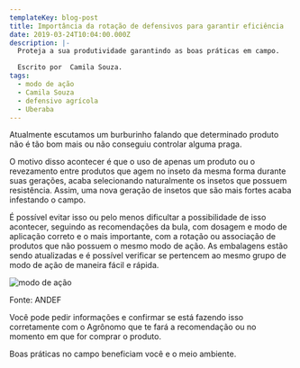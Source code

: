 ```yaml
---
templateKey: blog-post
title: Importância da rotação de defensivos para garantir eficiência
date: 2019-03-24T10:04:00.000Z
description: |-
  Proteja a sua produtividade garantindo as boas práticas em campo.

  Escrito por  Camila Souza.
tags:
  - modo de ação
  - Camila Souza
  - defensivo agrícola
  - Uberaba
---
```

Atualmente escutamos um burburinho falando que determinado produto não é tão bom mais ou não conseguiu controlar alguma praga. 

O motivo disso acontecer é que o uso de apenas um produto ou o revezamento entre produtos que agem no inseto da mesma forma durante suas gerações, acaba selecionando naturalmente os insetos que possuem resistência. Assim, uma nova geração de insetos que são mais fortes acaba infestando o campo. 

É possível evitar isso ou pelo menos dificultar a possibilidade de isso acontecer, seguindo as recomendações da bula, com dosagem e modo de aplicação correto e o mais importante, com a rotação ou associação de produtos que não possuem o mesmo modo de ação. As embalagens estão sendo atualizadas e é possível verificar se pertencem ao mesmo grupo de modo de ação de maneira fácil e rápida.

![modo de ação](/img/img-o-que-mudou.png)

Fonte: ANDEF

Você pode pedir informações e confirmar se está fazendo isso corretamente com o Agrônomo que te fará a recomendação ou no momento em que for comprar o produto.

Boas práticas no campo beneficiam você e o meio ambiente.
